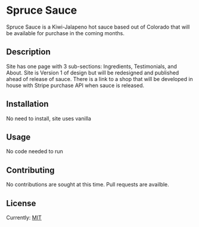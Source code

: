 # Spruce Sauce

Spruce Sauce is a Kiwi-Jalapeno hot sauce based out of Colorado that will be available for purchase in the coming months. 

## Description

Site has one page with 3 sub-sections: Ingredients, Testimonials, and About. Site is Version 1 of design but will be redesigned and published ahead of release of sauce. There is a link to a shop that will be developed in house with Stripe purchase API when sauce is released. 

## Installation

No need to install, site uses vanilla 

## Usage

No code needed to run

## Contributing

No contributions are sought at this time. Pull requests are availble. 

## License
Currently: [MIT](https://choosealicense.com/licenses/mit/)